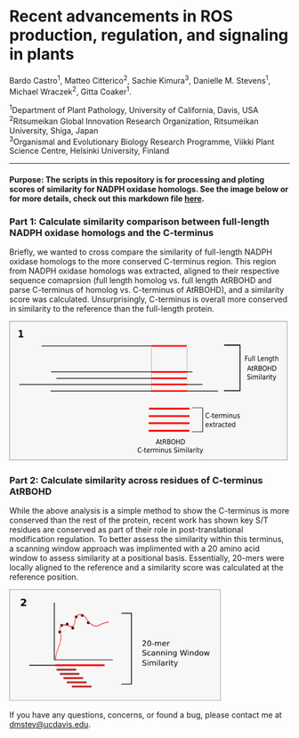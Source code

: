 # Recent advancements in ROS production, regulation, and signaling in plants

Bardo Castro<sup>1</sup>, Matteo Citterico<sup>2</sup>, Sachie Kimura<sup>3</sup>, Danielle M. Stevens<sup>1</sup>, Michael Wraczek<sup>2</sup>, Gitta Coaker<sup>1</sup>.


<sup>1</sup>Department of Plant Pathology, University of California, Davis, USA <br />
<sup>2</sup>Ritsumeikan Global Innovation Research Organization, Ritsumeikan University, Shiga, Japan <br />
<sup>3</sup>Organismal and Evolutionary Biology Research Programme, Viikki Plant Science Centre, Helsinki University, Finland <br />


-----------------------

#### Purpose: The scripts in this repository is for processing and ploting scores of similarity for NADPH oxidase homologs. See the image below or for more details, check out this markdown file [here](process_files.md).


### Part 1: Calculate similarity comparison between full-length NADPH oxidase homologs and the C-terminus
Briefly, we wanted to cross compare the similarity of full-length NADPH oxidase homologs to the more conserved C-terminus region. This region from NADPH oxidase homologs was extracted, aligned to their respective sequence comaprsion (full length homolog vs. full length AtRBOHD and parse C-terminus of homolog vs. C-terminus of AtRBOHD), and a similarity score was calculated. Unsurprisingly, C-terminus is overall more conserved in similarity to the reference than the full-length protein. 

<img src="https://github.com/DanielleMStevens/ROS_production_review/blob/master/Images/Part1_methods_drawing.png" width="500" height="250">


### Part 2: Calculate similarity across residues of C-terminus AtRBOHD
While the above analysis is a simple method to show the C-terminus is more conserved than the rest of the protein, recent work has shown key S/T residues are conserved as part of their role in post-translational modification regulation. To better assess the similarity within this terminus, a scanning window approach was implimented with a 20 amino acid window to assess similarity at a positional basis. Essentially, 20-mers were locally aligned to the reference and a similarity score was calculated at the reference position.

<img src="https://github.com/DanielleMStevens/ROS_production_review/blob/master/Images/Part2_methods_drawing.png" width="380" height="200">

If you have any questions, concerns, or found a bug, please contact me at dmstev@ucdavis.edu.
